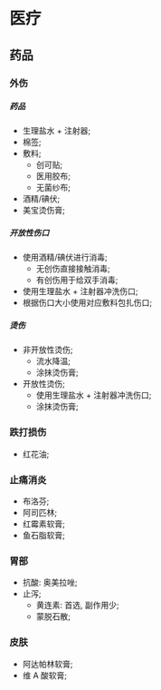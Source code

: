 # 医疗

## 药品

### 外伤

##### 药品

- 生理盐水 + 注射器;
- 棉签;
- 敷料;
  - 创可贴;
  - 医用胶布;
  - 无菌纱布;
- 酒精/碘伏;
- 美宝烫伤膏;

##### 开放性伤口

- 使用酒精/碘伏进行消毒;
  - 无创伤直接接触消毒;
  - 有创伤用于给双手消毒;
- 使用生理盐水 + 注射器冲洗伤口;
- 根据伤口大小使用对应敷料包扎伤口;

##### 烫伤

- 非开放性烫伤;
  - 流水降温;
  - 涂抹烫伤膏;
- 开放性烫伤;
  - 使用生理盐水 + 注射器冲洗伤口;
  - 涂抹烫伤膏;

### 跌打损伤

- 红花油;

### 止痛消炎

- 布洛芬;
- 阿司匹林;
- 红霉素软膏;
- 鱼石脂软膏;

### 胃部

- 抗酸: 奥美拉唑;
- 止泻;
  - 黄连素: 首选, 副作用少;
  - 蒙脱石散;

### 皮肤

- 阿达帕林软膏;
- 维 A 酸软膏;
